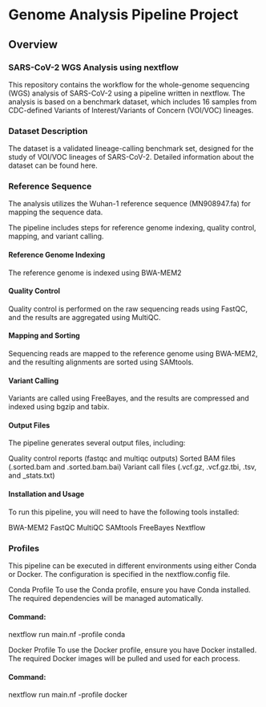 # Genome Analysis Pipeline Project

## Overview

### SARS-CoV-2 WGS Analysis using nextflow
This repository contains the workflow for the whole-genome sequencing (WGS) analysis of SARS-CoV-2 using a pipeline written in nextflow. The analysis is based on a benchmark dataset, which includes 16 samples from CDC-defined Variants of Interest/Variants of Concern (VOI/VOC) lineages.

### Dataset Description
The dataset is a validated lineage-calling benchmark set, designed for the study of VOI/VOC lineages of SARS-CoV-2. Detailed information about the dataset can be found here.

### Reference Sequence
The analysis utilizes the Wuhan-1 reference sequence (MN908947.fa) for mapping the sequence data.

The pipeline includes steps for reference genome indexing, quality control, mapping, and variant calling.

#### Reference Genome Indexing
The reference genome is indexed using BWA-MEM2

#### Quality Control
Quality control is performed on the raw sequencing reads using FastQC, and the results are aggregated using MultiQC.

#### Mapping and Sorting
Sequencing reads are mapped to the reference genome using BWA-MEM2, and the resulting alignments are sorted using SAMtools.

#### Variant Calling
Variants are called using FreeBayes, and the results are compressed and indexed using bgzip and tabix.

#### Output Files
The pipeline generates several output files, including:

Quality control reports (fastqc and multiqc outputs)
Sorted BAM files (.sorted.bam and .sorted.bam.bai)
Variant call files (.vcf.gz, .vcf.gz.tbi, .tsv, and _stats.txt)

#### Installation and Usage
To run this pipeline, you will need to have the following tools installed:

BWA-MEM2
FastQC
MultiQC
SAMtools
FreeBayes
Nextflow

### Profiles
This pipeline can be executed in different environments using either Conda or Docker. The configuration is specified in the nextflow.config file.

Conda Profile
To use the Conda profile, ensure you have Conda installed. The required dependencies will be managed automatically.
#### Command:
nextflow run main.nf -profile conda

Docker Profile
To use the Docker profile, ensure you have Docker installed. The required Docker images will be pulled and used for each process.
#### Command:
nextflow run main.nf -profile docker

